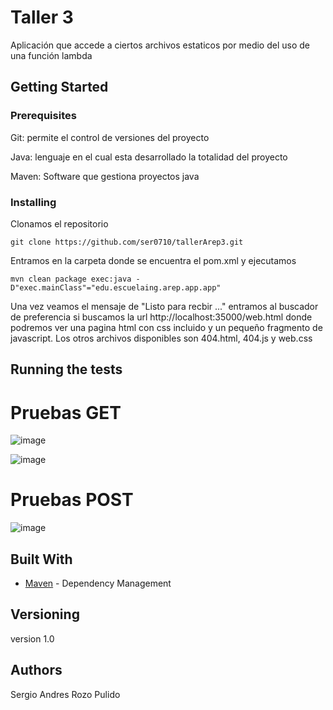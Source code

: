 # Taller 3

Aplicación que accede a ciertos archivos estaticos por medio del uso de una función lambda 


## Getting Started

### Prerequisites

Git: permite el control de versiones del proyecto

Java: lenguaje en el cual esta desarrollado la totalidad del proyecto

Maven: Software que gestiona proyectos java 


### Installing

Clonamos el repositorio

```
git clone https://github.com/ser0710/tallerArep3.git
```

Entramos en la carpeta donde se encuentra el pom.xml
y ejecutamos

```
mvn clean package exec:java -D"exec.mainClass"="edu.escuelaing.arep.app.app"
```

Una vez veamos el mensaje de "Listo para recbir ..."
entramos al buscador de preferencia
si buscamos la url http://localhost:35000/web.html donde podremos ver una 
pagina html con css incluido y un pequeño fragmento de javascript.
Los otros archivos disponibles son 404.html, 404.js y web.css

## Running the tests

# Pruebas GET

![image](https://user-images.githubusercontent.com/90010904/219526763-11a14ed8-23a9-4808-8ab1-1521ff9a71d7.png)

![image](https://user-images.githubusercontent.com/90010904/219526873-2c313395-f373-4745-9553-8b0dd3a5f178.png)

# Pruebas POST

![image](https://user-images.githubusercontent.com/90010904/219527004-4d0d7dea-532a-4bc8-9477-f75fc3c6bd32.png)


## Built With

* [Maven](https://maven.apache.org/) - Dependency Management


## Versioning

version 1.0

## Authors

Sergio Andres Rozo Pulido


